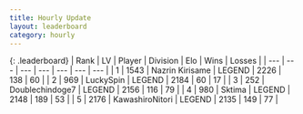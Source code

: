 ```yaml
---
title: Hourly Update
layout: leaderboard
category: hourly
---
```


{: .leaderboard}
| Rank | LV | Player | Division | Elo | Wins | Losses |
| --- | --- | --- | --- | --- | --- | --- |
| <span data-change="0">1</span> | 1543 | <span title="ID: 315148">Nazrin Kirisame</span> | LEGEND | <span data-change="0">2226</span> | <span data-change="0">138</span> | <span data-change="0">60</span> |
| <span data-change="0">2</span> | 969 | <span title="ID: 498412">LuckySpin</span> | LEGEND | <span data-change="0">2184</span> | <span data-change="0">60</span> | <span data-change="0">17</span> |
| <span data-change="0">3</span> | 252 | <span title="ID: 245040">Doublechindoge7</span> | LEGEND | <span data-change="0">2156</span> | <span data-change="0">116</span> | <span data-change="0">79</span> |
| <span data-change="0">4</span> | 980 | <span title="ID: 353063">Sktima</span> | LEGEND | <span data-change="0">2148</span> | <span data-change="0">189</span> | <span data-change="0">53</span> |
| <span data-change="0">5</span> | 2176 | <span title="ID: 164871">KawashiroNitori</span> | LEGEND | <span data-change="0">2135</span> | <span data-change="0">149</span> | <span data-change="0">77</span> |